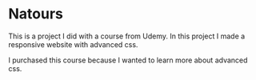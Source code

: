 # Natours

This is a project I did with a course from Udemy. 
In this project I made a responsive website with advanced css.

I purchased this course because I wanted to learn more about advanced css.
